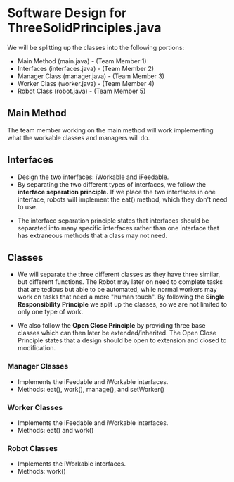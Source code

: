 # Software Design for ThreeSolidPrinciples.java

We will be splitting up the classes into the following portions:

* Main Method (main.java) - (Team Member 1)
* Interfaces (interfaces.java) - (Team Member 2)
* Manager Class (manager.java) - (Team Member 3)
* Worker Class (worker.java) - (Team Member 4)
* Robot Class (robot.java) - (Team Member 5)

## Main Method
The team member working on the main method will work implementing what the workable classes and managers will do.

## Interfaces
* Design the two interfaces: iWorkable and iFeedable. 
* By separating the two different types of interfaces, we follow the **interface separation principle.** If we place the two interfaces in one interface, robots will implement the eat() method, which they don't need to use.
- The interface separation principle states that interfaces should be separated into many specific interfaces rather than one interface that has extraneous methods that a class may not need.

## Classes
* We will separate the three different classes as they have three similar, but different functions. The Robot may later on need to complete tasks that are tedious but able to be automated, while normal workers may work on tasks that need a more "human touch". By following the **Single Responsibility Principle** we split up the classes, so we are not limited to only one type of work.

* We also follow the **Open Close Principle** by providing three base classes which can then later be extended/inherited. The Open Close Principle states that a design should be open to extension and closed to modification.

### Manager Classes
* Implements the iFeedable and iWorkable interfaces.
* Methods: eat(), work(), manage(), and setWorker()

### Worker Classes
* Implements the iFeedable and iWorkable interfaces.
* Methods: eat() and work()

### Robot Classes
* Implements the iWorkable interfaces.
* Methods: work()
    
